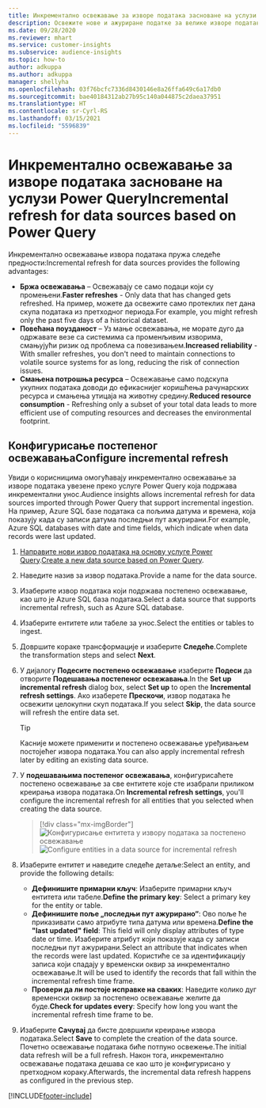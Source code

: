 ```yaml
---
title: Инкрементално освежавање за изворе података засноване на услузи Power Query
description: Освежите нове и ажуриране податке за велике изворе података на основу услуге Power Query.
ms.date: 09/28/2020
ms.reviewer: mhart
ms.service: customer-insights
ms.subservice: audience-insights
ms.topic: how-to
author: adkuppa
ms.author: adkuppa
manager: shellyha
ms.openlocfilehash: 03f76bcfc7336d8430146e8a26ffa649c6a17db0
ms.sourcegitcommit: bae40184312ab27b95c140a044875c2daea37951
ms.translationtype: HT
ms.contentlocale: sr-Cyrl-RS
ms.lasthandoff: 03/15/2021
ms.locfileid: "5596839"
---
```

# <a name="incremental-refresh-for-data-sources-based-on-power-query"></a><span data-ttu-id="df421-103">Инкрементално освежавање за изворе података засноване на услузи Power Query</span><span class="sxs-lookup"><span data-stu-id="df421-103">Incremental refresh for data sources based on Power Query</span></span>

<span data-ttu-id="df421-104">Инкрементално освежавање извора података пружа следеће предности:</span><span class="sxs-lookup"><span data-stu-id="df421-104">Incremental refresh for data sources provides the following advantages:</span></span>

- <span data-ttu-id="df421-105">**Бржа освежавања** – Освежавају се само подаци који су промењени.</span><span class="sxs-lookup"><span data-stu-id="df421-105">**Faster refreshes** - Only data that has changed gets refreshed.</span></span> <span data-ttu-id="df421-106">На пример, можете да освежите само протеклих пет дана скупа података из претходног периода.</span><span class="sxs-lookup"><span data-stu-id="df421-106">For example, you might refresh only the past five days of a historical dataset.</span></span>
- <span data-ttu-id="df421-107">**Повећана поузданост** – Уз мање освежавања, не морате дуго да одржавате везе са системима са променљивим изворима, смањујући ризик од проблема са повезивањем.</span><span class="sxs-lookup"><span data-stu-id="df421-107">**Increased reliability** - With smaller refreshes, you don't need to maintain connections to volatile source systems for as long, reducing the risk of connection issues.</span></span>
- <span data-ttu-id="df421-108">**Смањена потрошња ресурса** – Освежавање само подскупа укупних података доводи до ефикаснијег коришћења рачунарских ресурса и смањења утицаја на животну средину.</span><span class="sxs-lookup"><span data-stu-id="df421-108">**Reduced resource consumption** - Refreshing only a subset of your total data leads to more efficient use of computing resources and decreases the environmental footprint.</span></span>

## <a name="configure-incremental-refresh"></a><span data-ttu-id="df421-109">Конфигурисање постепеног освежавања</span><span class="sxs-lookup"><span data-stu-id="df421-109">Configure incremental refresh</span></span>

<span data-ttu-id="df421-110">Увиди о корисницима омогућавају инкрементално освежавање за изворе података увезене преко услуге Power Query која подржава инкрементални унос.</span><span class="sxs-lookup"><span data-stu-id="df421-110">Audience insights allows incremental refresh for data sources imported through Power Query that support incremental ingestion.</span></span> <span data-ttu-id="df421-111">На пример, Azure SQL базе података са пољима датума и времена, која показују када су записи датума последњи пут ажурирани.</span><span class="sxs-lookup"><span data-stu-id="df421-111">For example, Azure SQL databases with date and time fields, which indicate when data records were last updated.</span></span>

1. <span data-ttu-id="df421-112">[Направите нови извор података на основу услуге Power Query](connect-power-query.md).</span><span class="sxs-lookup"><span data-stu-id="df421-112">[Create a new data source based on Power Query](connect-power-query.md).</span></span>

1. <span data-ttu-id="df421-113">Наведите назив за извор података.</span><span class="sxs-lookup"><span data-stu-id="df421-113">Provide a name for the data source.</span></span>

1. <span data-ttu-id="df421-114">Изаберите извор података који подржава постепено освежавање, као што је Azure SQL база података.</span><span class="sxs-lookup"><span data-stu-id="df421-114">Select a data source that supports incremental refresh, such as Azure SQL database.</span></span>

1. <span data-ttu-id="df421-115">Изаберите ентитете или табеле за унос.</span><span class="sxs-lookup"><span data-stu-id="df421-115">Select the entities or tables to ingest.</span></span>

1. <span data-ttu-id="df421-116">Довршите кораке трансформације и изаберите **Следеће**.</span><span class="sxs-lookup"><span data-stu-id="df421-116">Complete the transformation steps and select **Next**.</span></span>

1. <span data-ttu-id="df421-117">У дијалогу **Подесите постепено освежавање** изаберите **Подеси** да отворите **Подешавања постепеног освежавања**.</span><span class="sxs-lookup"><span data-stu-id="df421-117">In the **Set up incremental refresh** dialog box, select **Set up** to open the **Incremental refresh settings**.</span></span> <span data-ttu-id="df421-118">Ако изаберете **Прескочи**, извор података ће освежити целокупни скуп података.</span><span class="sxs-lookup"><span data-stu-id="df421-118">If you select **Skip**, the data source will refresh the entire data set.</span></span>
   > [!TIP]
   > <span data-ttu-id="df421-119">Касније можете применити и постепено освежавање уређивањем постојећег извора података.</span><span class="sxs-lookup"><span data-stu-id="df421-119">You can also apply incremental refresh later by editing an existing data source.</span></span>

1. <span data-ttu-id="df421-120">У **подешавањима постепеног освежавања**, конфигурисаћете постепено освежавање за све ентитете које сте изабрали приликом креирања извора података.</span><span class="sxs-lookup"><span data-stu-id="df421-120">On **Incremental refresh settings**, you'll configure the incremental refresh for all entities that you selected when creating the data source.</span></span>

   > [!div class="mx-imgBorder"]
   > <span data-ttu-id="df421-121">![Конфигурисање ентитета у извору података за постепено освежавање](media/incremental-refresh-settings.png "Конфигурисање ентитета у извору података за постепено освежавање")</span><span class="sxs-lookup"><span data-stu-id="df421-121">![Configure entities in a data source for incremental refresh](media/incremental-refresh-settings.png "Configure entities in a data source for incremental refresh")</span></span>

1. <span data-ttu-id="df421-122">Изаберите ентитет и наведите следеће детаље:</span><span class="sxs-lookup"><span data-stu-id="df421-122">Select an entity, and provide the following details:</span></span>

   - <span data-ttu-id="df421-123">**Дефинишите примарни кључ**: Изаберите примарни кључ ентитета или табеле.</span><span class="sxs-lookup"><span data-stu-id="df421-123">**Define the primary key**: Select a primary key for the entity or table.</span></span>
   - <span data-ttu-id="df421-124">**Дефинишите поље „последњи пут ажурирано“**: Ово поље ће приказивати само атрибуте типа датума или времена.</span><span class="sxs-lookup"><span data-stu-id="df421-124">**Define the "last updated" field**: This field will only display attributes of type date or time.</span></span> <span data-ttu-id="df421-125">Изаберите атрибут који показује када су записи последњи пут ажурирани.</span><span class="sxs-lookup"><span data-stu-id="df421-125">Select an attribute that indicates when the records were last updated.</span></span> <span data-ttu-id="df421-126">Користиће се за идентификацију записа који спадају у временски оквир за инкрементално освежавање.</span><span class="sxs-lookup"><span data-stu-id="df421-126">It will be used to identify the records that fall within the incremental refresh time frame.</span></span>
   - <span data-ttu-id="df421-127">**Провери да ли постоје исправке на сваких**: Наведите колико дуг временски оквир за постепено освежавање желите да буде.</span><span class="sxs-lookup"><span data-stu-id="df421-127">**Check for updates every**: Specify how long you want the incremental refresh time frame to be.</span></span>

1. <span data-ttu-id="df421-128">Изаберите **Сачувај** да бисте довршили креирање извора података.</span><span class="sxs-lookup"><span data-stu-id="df421-128">Select **Save** to complete the creation of the data source.</span></span> <span data-ttu-id="df421-129">Почетно освежавање података биће потпуно освежење.</span><span class="sxs-lookup"><span data-stu-id="df421-129">The initial data refresh will be a full refresh.</span></span> <span data-ttu-id="df421-130">Након тога, инкрементално освежавање података дешава се као што је конфигурисано у претходном кораку.</span><span class="sxs-lookup"><span data-stu-id="df421-130">Afterwards, the incremental data refresh happens as configured in the previous step.</span></span>


[!INCLUDE[footer-include](../includes/footer-banner.md)]